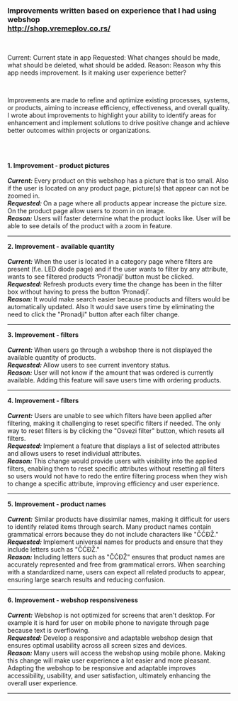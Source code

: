 ### Improvements written based on experience that I had using webshop <br> http://shop.vremeplov.co.rs/ ###

<br>

Current: Current state in app
Requested: What changes should be made, what should be deleted, what should be added.
Reason: Reason why this app needs improvement. Is it making user experience better?

<br>

Improvements are made to refine and optimize existing processes, systems, or products, aiming to increase efficiency, effectiveness, and overall quality. 
I wrote about improvements to highlight your ability to identify areas for enhancement and implement solutions to drive positive change and achieve better outcomes within projects or organizations.

<br>
<br>

**1. Improvement - product pictures**
<br><br>
<b><i>Current: </i></b> Every product on this webshop has a picture that is too small. Also if the user is located on any product page, picture(s) that appear can not be zoomed in.<br>
<b><i>Requested: </i></b>On a page where all products appear increase the picture size. On the product page allow users to zoom in on image.<br>
<b><i>Reason: </i></b> Users will faster determine what the product looks like. User will be able to see details of the product with a zoom in feature. <br>
<hr>

**2. Improvement - available quantity**
<br><br>
<b><i>Current: </i></b> When the user is located in a category page where filters are present (f.e. LED diode page) and if the user wants to filter by any attribute, wants to see filtered products ‘Pronadji’ button must be clicked.<br>
<b><i>Requested: </i></b> Refresh products every time the change has been in the filter box without having to press the button ‘Pronadji’.<br>
<b><i>Reason: </i></b> It would make search easier because products and filters would be automatically updated. Also It would save users time by eliminating the need to click the "Pronadji" button after each filter change.<br>
<hr>

**3. Improvement - filters**
<br><br>
<b><i>Current: </i></b> When users go through a webshop there is not displayed the available quantity of products.<br>
<b><i>Requested: </i></b> Allow users to see current inventory status.<br>
<b><i>Reason: </i></b> User will not know if the amount that was ordered is currently available. Adding this feature will save users time with ordering products.<br>
<hr>

**4. Improvement - filters**
<br><br>
<b><i>Current:</i></b> Users are unable to see which filters have been applied after filtering, making it challenging to reset specific filters if needed. The only way to reset filters is by clicking the "Osvezi filter" button, which resets all filters.<br>
<b><i>Requested: </i></b> Implement a feature that displays a list of selected attributes and allows users to reset individual attributes.<br>
<b><i>Reason: </i></b> This change would provide users with visibility into the applied filters, enabling them to reset specific attributes without resetting all filters so users would not have to redo the entire filtering process when they wish to change a specific attribute, improving efficiency and user experience.<br>
<hr>

**5. Improvement - product names**
<br><br>
<b><i>Current:</i></b> Similar products have dissimilar names, making it difficult for users to identify related items through search. Many product names contain grammatical errors because they do not include characters like "ČĆĐŽ."<br>
<b><i>Requested: </i></b> Implement universal names for products and ensure that they include letters such as "ČĆĐŽ."<br>
<b><i>Reason: </i></b> Including letters such as "ČĆĐŽ" ensures that product names are accurately represented and free from grammatical errors. When searching with a standardized name, users can expect all related products to appear, ensuring large search results and reducing confusion.<br>
<hr>

**6. Improvement - webshop responsiveness**
<br><br>
<b><i>Current:</i></b> Webshop is not optimized for screens that aren't desktop. For example it is hard for user on mobile phone to navigate through page because text is overflowing.<br>
<b><i>Requested: </i></b> Develop a responsive and adaptable webshop design that ensures optimal usability across all screen sizes and devices.<br>
<b><i>Reason: </i></b> Many users will access the webshop using mobile phone. Making this change will make user experience a lot easier and more pleasant. Adapting the webshop to be responsive and adaptable improves accessibility, usability, and user satisfaction, ultimately enhancing the overall user experience.<br>
<hr>
